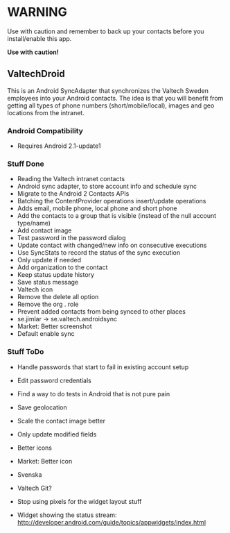 # WARNING
Use with caution and remember to back up your contacts before you install/enable this app.

**Use with caution!**

## ValtechDroid
This is an Android SyncAdapter that synchronizes the Valtech Sweden employees into your Android contacts.
The idea is that you will benefit from getting all types of phone numbers (short/mobile/local), images and geo locations from the intranet.

### Android Compatibility
* Requires Android 2.1-update1

### Stuff Done
* Reading the Valtech intranet contacts
* Android sync adapter, to store account info and schedule sync
* Migrate to the Android 2 Contacts APIs
* Batching the ContentProvider operations insert/update operations
* Adds email, mobile phone, local phone and short phone
* Add the contacts to a group that is visible (instead of the null account type/name)
* Add contact image
* Test password in the password dialog
* Update contact with changed/new info on consecutive executions
* Use SyncStats to record the status of the sync execution
* Only update if needed
* Add organization to the contact
* Keep status update history
* Save status message
* Valtech icon
* Remove the delete all option
* Remove the org . role
* Prevent added contacts from being synced to other places
* se.jimlar -> se.valtech.androidsync
* Market: Better screenshot
* Default enable sync

### Stuff ToDo
* Handle passwords that start to fail in existing account setup
* Edit password credentials
* Find a way to do tests in Android that is not pure pain
* Save geolocation
* Scale the contact image better
* Only update modified fields
* Better icons
* Market: Better icon
* Svenska
* Valtech Git?
* Stop using pixels for the widget layout stuff

* Widget showing the status stream: http://developer.android.com/guide/topics/appwidgets/index.html